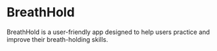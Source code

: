 # BreathHold
BreathHold is a user-friendly app designed to help users practice and improve their breath-holding skills. 
